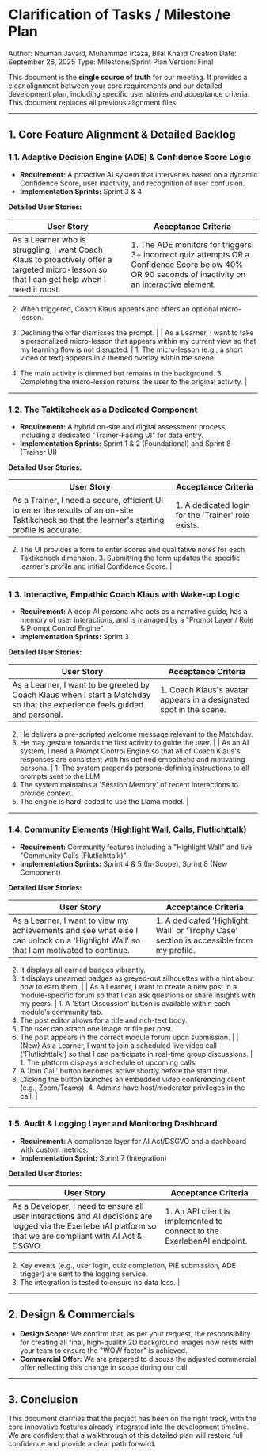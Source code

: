 # Clarification of Tasks / Milestone Plan

Author: Nouman Javaid, Muhammad Irtaza, Bilal Khalid
Creation Date: September 26, 2025
Type: Milestone/Sprint Plan
Version: Final

This document is the **single source of truth** for our meeting. It provides a clear alignment between your core requirements and our detailed development plan, including specific user stories and acceptance criteria. This document replaces all previous alignment files.

---

## 1. Core Feature Alignment & Detailed Backlog

### 1.1. Adaptive Decision Engine (ADE) & Confidence Score Logic

- **Requirement:** A proactive AI system that intervenes based on a dynamic Confidence Score, user inactivity, and recognition of user confusion.
- **Implementation Sprints:** Sprint 3 & 4

**Detailed User Stories:**

| User Story | Acceptance Criteria |
| --- | --- |
| As a Learner who is struggling, I want Coach Klaus to proactively offer a targeted micro-lesson so that I can get help when I need it most. | 1. The ADE monitors for triggers: 3+ incorrect quiz attempts OR a Confidence Score below 40% OR 90 seconds of inactivity on an interactive element.

2. When triggered, Coach Klaus appears and offers an optional micro-lesson.

3. Declining the offer dismisses the prompt. |
| As a Learner, I want to take a personalized micro-lesson that appears within my current view so that my learning flow is not disrupted. | 1. The micro-lesson (e.g., a short video or text) appears in a themed overlay within the scene.

2. The main activity is dimmed but remains in the background. 3. Completing the micro-lesson returns the user to the original activity. |

---

### 1.2. The Taktikcheck as a Dedicated Component

- **Requirement:** A hybrid on-site and digital assessment process, including a dedicated "Trainer-Facing UI" for data entry.
- **Implementation Sprints:** Sprint 1 & 2 (Foundational) and Sprint 8 (Trainer UI)

**Detailed User Stories:**

| User Story | Acceptance Criteria |
| --- | --- |
| As a Trainer, I need a secure, efficient UI to enter the results of an on-site Taktikcheck so that the learner's starting profile is accurate. | 1. A dedicated login for the 'Trainer' role exists.

2. The UI provides a form to enter scores and qualitative notes for each Taktikcheck dimension. 3. Submitting the form updates the specific learner's profile and initial Confidence Score. |

---

### 1.3. Interactive, Empathic Coach Klaus with Wake-up Logic

- **Requirement:** A deep AI persona who acts as a narrative guide, has a memory of user interactions, and is managed by a "Prompt Layer / Role & Prompt Control Engine".
- **Implementation Sprints:** Sprint 3

**Detailed User Stories:**

| User Story | Acceptance Criteria |
| --- | --- |
| As a Learner, I want to be greeted by Coach Klaus when I start a Matchday so that the experience feels guided and personal. | 1. Coach Klaus's avatar appears in a designated spot in the scene.
2. He delivers a pre-scripted welcome message relevant to the Matchday.
3. He may gesture towards the first activity to guide the user. |
| As an AI system, I need a Prompt Control Engine so that all of Coach Klaus's responses are consistent with his defined empathetic and motivating persona. | 1. The system prepends persona-defining instructions to all prompts sent to the LLM.
2. The system maintains a 'Session Memory' of recent interactions to provide context.
3. The engine is hard-coded to use the Llama  model. |

---

### 1.4. Community Elements (Highlight Wall, Calls, Flutlichttalk)

- **Requirement:** Community features including a "Highlight Wall" and live "Community Calls (Flutlichttalk)".
- **Implementation Sprints:** Sprint 4 & 5 (In-Scope), Sprint 8 (New Component)

**Detailed User Stories:**

| User Story | Acceptance Criteria |
| --- | --- |
| As a Learner, I want to view my achievements and see what else I can unlock on a 'Highlight Wall' so that I am motivated to continue. | 1. A dedicated 'Highlight Wall' or 'Trophy Case' section is accessible from my profile.
2. It displays all earned badges vibrantly.
3. It displays unearned badges as greyed-out silhouettes with a hint about how to earn them. |
| As a Learner, I want to create a new post in a module-specific forum so that I can ask questions or share insights with my peers. | 1. A 'Start Discussion' button is available within each module's community tab.
2. The post editor allows for a title and rich-text body.
3. The user can attach one image or file per post.
4. The post appears in the correct module forum upon submission. |
| (New) As a Learner, I want to join a scheduled live video call ('Flutlichttalk') so that I can participate in real-time group discussions. | 1. The platform displays a schedule of upcoming calls.
2. A 'Join Call' button becomes active shortly before the start time.
3. Clicking the button launches an embedded video conferencing client (e.g., Zoom/Teams). 4. Admins have host/moderator privileges in the call. |

---

### 1.5. Audit & Logging Layer and Monitoring Dashboard

- **Requirement:** A compliance layer for AI Act/DSGVO and a dashboard with custom metrics.
- **Implementation Sprint:** Sprint 7 (Integration)

**Detailed User Stories:**

| User Story | Acceptance Criteria |
| --- | --- |
| As a Developer, I need to ensure all user interactions and AI decisions are logged via the ExerlebenAI platform so that we are compliant with AI Act & DSGVO. | 1. An API client is implemented to connect to the ExerlebenAI endpoint.
2. Key events (e.g., user login, quiz completion, PIE submission, ADE trigger) are sent to the logging service.
3. The integration is tested to ensure no data loss. |

---

## 2. Design & Commercials

- **Design Scope:** We confirm that, as per your request, the responsibility for creating all final, high-quality 2D background images now rests with your team to ensure the "WOW factor" is achieved.
- **Commercial Offer:** We are prepared to discuss the adjusted commercial offer reflecting this change in scope during our call.

---

## 3. Conclusion

This document clarifies that the project has been on the right track, with the core innovative features already integrated into the development timeline. We are confident that a walkthrough of this detailed plan will restore full confidence and provide a clear path forward.
